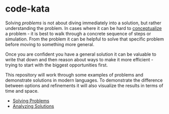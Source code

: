 # code-kata

Solving *problems* is not about diving immediately into a solution, but rather understanding the problem. In cases where it can be hard to <u>conceptualize</u> a problem - it is best to walk through a concrete sequence of steps or simulation. From the problem it can be helpful to solve that specific problem before moving to something more general. 

Once you are confident you have a general solution it can be valuable to write that down and then reason about ways to make it more efficient - trying to start with the biggest opportunities first. 

This repository will work through some examples of problems and demonstrate solutions in modern languages. To demonstrate the difference between options and refinements it will also visualize the results in terms of time and space. 

* [Solving Problems](SolvingProblems.md)
* [Analyzing Solutions](AnalyzingSolutions.md)